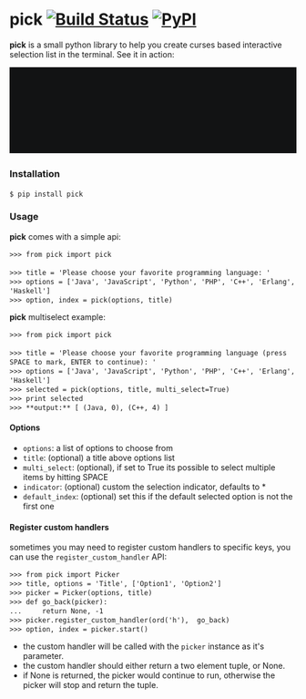 pick [![Build Status](https://travis-ci.org/wong2/pick.svg?branch=master)](https://travis-ci.org/wong2/pick) [![PyPI](https://img.shields.io/pypi/v/pick.svg)](https://pypi.python.org/pypi/pick)
====

**pick** is a small python library to help you create curses based interactive selection
list in the terminal. See it in action:

![Demo](example/basic.gif?raw=true)


### Installation

    $ pip install pick

### Usage

**pick** comes with a simple api:

    >>> from pick import pick

    >>> title = 'Please choose your favorite programming language: '
    >>> options = ['Java', 'JavaScript', 'Python', 'PHP', 'C++', 'Erlang', 'Haskell']
    >>> option, index = pick(options, title)


**pick** multiselect example:

    >>> from pick import pick

    >>> title = 'Please choose your favorite programming language (press SPACE to mark, ENTER to continue): '
    >>> options = ['Java', 'JavaScript', 'Python', 'PHP', 'C++', 'Erlang', 'Haskell']
    >>> selected = pick(options, title, multi_select=True)
    >>> print selected
    >>> **output:** [ (Java, 0), (C++, 4) ]


#### Options

* `options`: a list of options to choose from
* `title`: (optional) a title above options list
* `multi_select`: (optional), if set to True its possible to select multiple items by hitting SPACE
* `indicator`: (optional) custom the selection indicator, defaults to *
* `default_index`: (optional) set this if the default selected option is not the first one


#### Register custom handlers

sometimes you may need to register custom handlers to specific keys, you can use the `register_custom_handler` API:

    >>> from pick import Picker
    >>> title, options = 'Title', ['Option1', 'Option2']
    >>> picker = Picker(options, title)
    >>> def go_back(picker):
    ...     return None, -1
    >>> picker.register_custom_handler(ord('h'),  go_back)
    >>> option, index = picker.start()

* the custom handler will be called with the `picker` instance as it's parameter.
* the custom handler should either return a two element tuple, or None.
* if None is returned, the picker would continue to run, otherwise the picker will stop and return the tuple.

